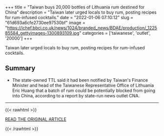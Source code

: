 +++
title = "Taiwan buys 20,000 bottles of Lithuania rum destined for China"
description = "Taiwan later urged locals to buy rum, posting recipes for rum-infused cocktails."
date = "2022-01-06 07:10:12"
slug = "61d693a6cfe2730ee97530bf"
image = "https://ichef.bbci.co.uk/news/1024/branded_news/BDAE/production/_122585584_gettyimages-1300893109.jpg"
categories = ['taiwanese', 'outlet', '20000']
+++

Taiwan later urged locals to buy rum, posting recipes for rum-infused cocktails.

## Summary

- The state-owned TTL said it had been notified by Taiwan's Finance Minister and head of the Taiwanese Representative Office of Lithuania Eric Huang that a batch of rum could be potentially blocked from going into China, according to a report by state-run news outlet CNA.

---

{{< rawhtml >}}
  <p class="article-category">
    <a target="_blank" href="https://www.bbc.com/news/world-asia-59877917">READ THE ORIGINAL ARTICLE</a>
  </p>
{{< /rawhtml >}}
